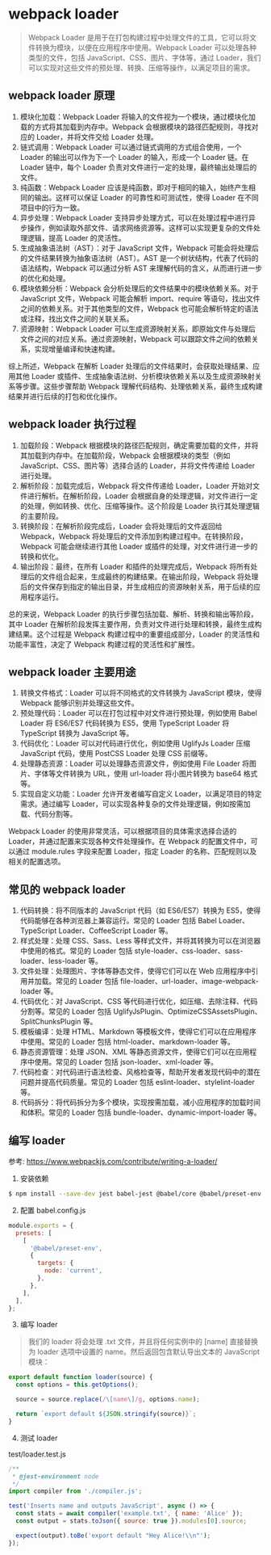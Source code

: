 # webpack loader

> Webpack Loader 是用于在打包构建过程中处理文件的工具，它可以将文件转换为模块，以便在应用程序中使用。Webpack Loader 可以处理各种类型的文件，包括 JavaScript、CSS、图片、字体等，通过 Loader，我们可以实现对这些文件的预处理、转换、压缩等操作，以满足项目的需求。

## webpack loader 原理

1. 模块化加载：Webpack Loader 将输入的文件视为一个模块，通过模块化加载的方式将其加载到内存中。Webpack 会根据模块的路径匹配规则，寻找对应的 Loader，并将文件交给 Loader 处理。
2. 链式调用：Webpack Loader 可以通过链式调用的方式组合使用，一个 Loader 的输出可以作为下一个 Loader 的输入，形成一个 Loader 链。在 Loader 链中，每个 Loader 负责对文件进行一定的处理，最终输出处理后的文件。
3. 纯函数：Webpack Loader 应该是纯函数，即对于相同的输入，始终产生相同的输出。这样可以保证 Loader 的可靠性和可测试性，使得 Loader 在不同项目中的行为一致。
4. 异步处理：Webpack Loader 支持异步处理方式，可以在处理过程中进行异步操作，例如读取外部文件、请求网络资源等。这样可以实现更复杂的文件处理逻辑，提高 Loader 的灵活性。
5. 生成抽象语法树（AST）：对于 JavaScript 文件，Webpack 可能会将处理后的文件结果转换为抽象语法树（AST）。AST 是一个树状结构，代表了代码的语法结构，Webpack 可以通过分析 AST 来理解代码的含义，从而进行进一步的优化和处理。
6. 模块依赖分析：Webpack 会分析处理后的文件结果中的模块依赖关系。对于 JavaScript 文件，Webpack 可能会解析 import、require 等语句，找出文件之间的依赖关系。对于其他类型的文件，Webpack 也可能会解析特定的语法或注释，找出文件之间的关联关系。
7. 资源映射：Webpack Loader 可以生成资源映射关系，即原始文件与处理后文件之间的对应关系。通过资源映射，Webpack 可以跟踪文件之间的依赖关系，实现增量编译和快速构建。

综上所述，Webpack 在解析 Loader 处理后的文件结果时，会获取处理结果、应用其他 Loader 或插件、生成抽象语法树、分析模块依赖关系以及生成资源映射关系等步骤。这些步骤帮助 Webpack 理解代码结构、处理依赖关系，最终生成构建结果并进行后续的打包和优化操作。

## webpack loader 执行过程

1. 加载阶段：Webpack 根据模块的路径匹配规则，确定需要加载的文件，并将其加载到内存中。在加载阶段，Webpack 会根据模块的类型（例如 JavaScript、CSS、图片等）选择合适的 Loader，并将文件传递给 Loader 进行处理。
2. 解析阶段：加载完成后，Webpack 将文件传递给 Loader，Loader 开始对文件进行解析。在解析阶段，Loader 会根据自身的处理逻辑，对文件进行一定的处理，例如转换、优化、压缩等操作。这个阶段是 Loader 执行其处理逻辑的主要阶段。
3. 转换阶段：在解析阶段完成后，Loader 会将处理后的文件返回给 Webpack，Webpack 将处理后的文件添加到构建过程中。在转换阶段，Webpack 可能会继续进行其他 Loader 或插件的处理，对文件进行进一步的转换和优化。
4. 输出阶段：最终，在所有 Loader 和插件的处理完成后，Webpack 将所有处理后的文件组合起来，生成最终的构建结果。在输出阶段，Webpack 将处理后的文件保存到指定的输出目录，并生成相应的资源映射关系，用于后续的应用程序运行。

总的来说，Webpack Loader 的执行步骤包括加载、解析、转换和输出等阶段，其中 Loader 在解析阶段发挥主要作用，负责对文件进行处理和转换，最终生成构建结果。这个过程是 Webpack 构建过程中的重要组成部分，Loader 的灵活性和功能丰富性，决定了 Webpack 构建过程的灵活性和扩展性。

## webpack loader 主要用途

1. 转换文件格式：Loader 可以将不同格式的文件转换为 JavaScript 模块，使得 Webpack 能够识别并处理这些文件。
2. 预处理代码：Loader 可以在打包过程中对文件进行预处理，例如使用 Babel Loader 将 ES6/ES7 代码转换为 ES5，使用 TypeScript Loader 将 TypeScript 转换为 JavaScript 等。
3. 代码优化：Loader 可以对代码进行优化，例如使用 UglifyJs Loader 压缩 JavaScript 代码，使用 PostCSS Loader 处理 CSS 前缀等。
4. 处理静态资源：Loader 可以处理静态资源文件，例如使用 File Loader 将图片、字体等文件转换为 URL，使用 url-loader 将小图片转换为 base64 格式等。
5. 实现自定义功能：Loader 允许开发者编写自定义 Loader，以满足项目的特定需求。通过编写 Loader，可以实现各种复杂的文件处理逻辑，例如按需加载、代码分割等。

Webpack Loader 的使用非常灵活，可以根据项目的具体需求选择合适的 Loader，并通过配置来实现各种文件处理操作。在 Webpack 的配置文件中，可以通过 module.rules 字段来配置 Loader，指定 Loader 的名称、匹配规则以及相关的配置选项。


## 常见的 webpack loader

1. 代码转换：将不同版本的 JavaScript 代码（如 ES6/ES7）转换为 ES5，使得代码能够在各种浏览器上兼容运行。常见的 Loader 包括 Babel Loader、TypeScript Loader、CoffeeScript Loader 等。
2. 样式处理：处理 CSS、Sass、Less 等样式文件，并将其转换为可以在浏览器中使用的格式。常见的 Loader 包括 style-loader、css-loader、sass-loader、less-loader 等。
3. 文件处理：处理图片、字体等静态文件，使得它们可以在 Web 应用程序中引用并加载。常见的 Loader 包括 file-loader、url-loader、image-webpack-loader 等。
4. 代码优化：对 JavaScript、CSS 等代码进行优化，如压缩、去除注释、代码分割等。常见的 Loader 包括 UglifyJsPlugin、OptimizeCSSAssetsPlugin、SplitChunksPlugin 等。
5. 模板编译：处理 HTML、Markdown 等模板文件，使得它们可以在应用程序中使用。常见的 Loader 包括 html-loader、markdown-loader 等。
6. 静态资源管理：处理 JSON、XML 等静态资源文件，使得它们可以在应用程序中使用。常见的 Loader 包括 json-loader、xml-loader 等。
7. 代码检查：对代码进行语法检查、风格检查等，帮助开发者发现代码中的潜在问题并提高代码质量。常见的 Loader 包括 eslint-loader、stylelint-loader 等。
8. 代码拆分：将代码拆分为多个模块，实现按需加载，减小应用程序的加载时间和体积。常见的 Loader 包括 bundle-loader、dynamic-import-loader 等。

## 编写 loader

参考: https://www.webpackjs.com/contribute/writing-a-loader/

1. 安装依赖

```bash
$ npm install --save-dev jest babel-jest @babel/core @babel/preset-env
```

2. 配置 babel.config.js

```js
module.exports = {
  presets: [
    [
      '@babel/preset-env',
      {
        targets: {
          node: 'current',
        },
      },
    ],
  ],
};
```

3. 编写 loader

> 我们的 loader 将会处理 .txt 文件，并且将任何实例中的 [name] 直接替换为 loader 选项中设置的 name。然后返回包含默认导出文本的 JavaScript 模块：

```js
export default function loader(source) {
  const options = this.getOptions();

  source = source.replace(/\[name\]/g, options.name);

  return `export default ${JSON.stringify(source)}`;
}
```

4. 测试 loader

test/loader.test.js

```js
/**
 * @jest-environment node
 */
import compiler from './compiler.js';

test('Inserts name and outputs JavaScript', async () => {
  const stats = await compiler('example.txt', { name: 'Alice' });
  const output = stats.toJson({ source: true }).modules[0].source;

  expect(output).toBe('export default "Hey Alice!\\n"');
});
```